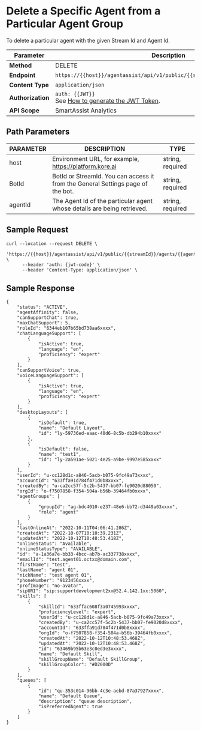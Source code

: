 # Delete a Specific Agent from a Particular Agent Group

To delete a particular agent with the given Stream Id and Agent Id.

| **Parameter**   | **Description**                                                                                                                                       |
|-----------------|-------------------------------------------------------------------------------------------------------------------------------------------------------|
| **Method**          | DELETE                                                                                                                                                |
| **Endpoint**        | `https://{{host}}/agentassist/api/v1/public/{{streamId}}/agents/{{agentId}}`                                                                          |
| **Content Type**    | `application/json`                                                                                                                                    |
| **Authorization**   | `auth: {{JWT}}` <br>See [How to generate the JWT Token](../automation/api-introduction.md#generating-the-jwt-token).                          |
| **API Scope**       | SmartAssist Analytics                                                                                                                                 |

## Path Parameters

| **PARAMETER** | **DESCRIPTION**                                                                                               | **TYPE**          |
|---------------|---------------------------------------------------------------------------------------------------------------|-------------------|
| host          | Environment URL, for example, https://platform.kore.ai                                                     | string, required  |
| BotId         | BotId or StreamId. You can access it from the General Settings page of the bot.                               | string, required  |
| agentId       | The Agent Id of the particular agent whose details are being retrieved.                                       | string, required  |

## Sample Request

```
curl --location --request DELETE \
     'https://{{host}}/agentassist/api/v1/public/{{streamId}}/agents/{{agentId}}' \
      --header 'auth: {jwt-code}' \
      --header 'Content-Type: application/json' \
```

## Sample Response

```
{
    "status": "ACTIVE",
    "agentAffinity": false,
    "canSupportChat": true,
    "maxChatSupport": 5,
    "roleId": "6344eb107b65bd738aa6xxxx",
    "chatLanguageSupport": [
        {
            "isActive": true,
            "language": "en",
            "proficiency": "expert"
        }
    ],
    "canSupportVoice": true,
    "voiceLanguageSupport": [
        {
            "isActive": true,
            "language": "en",
            "proficiency": "expert"
        }
    ],
    "desktopLayouts": [
        {
            "isDefault": true,
            "name": "Default Layout",
            "id": "ly-59736ed-eaac-40d6-8c5b-db294b10xxxx"
        },
        {
            "isDefault": false,
            "name": "test1",
            "id": "ly-2a591ae-5021-4e25-a9be-9997e585xxxx"
        }
    ],
    "userId": "u-cc128d1c-a846-5acb-b075-9fc49a73xxxx",
    "accountId": "633ffa91d784f471d0b8xxxx",
    "createdBy": "u-ca2cc57f-5c2b-5437-bb07-fe9020d88050",
    "orgId": "o-f7507858-f354-504a-b56b-39464fb0xxxx",
    "agentGroups": [
        {
            "groupId": "ag-bdc4010-e237-48e6-bb72-d3449a03xxxx",
            "role": "agent"
        }
    ],
    "lastOnlineAt": "2022-10-11T04:06:41.286Z",
    "createdAt": "2022-10-07T10:10:39.231Z",
    "updatedAt": "2022-10-12T10:48:53.418Z",
    "onlineStatus": "Available",
    "onlineStatusType": "AVAILABLE",
    "id": "a-1a36a7e-bb33-4bcc-ab7b-ac337738xxxx",
    "emailId": "test.agent01.octxx@domain.com",
    "firstName": "test",
    "lastName": "agent 01",
    "nickName": "test agent 01",
    "phoneNumber": "9123456xxxx",
    "profImage": "no-avatar",
    "sipURI": "sip:supportdevelopment2xx@52.4.142.1xx:5060",
    "skills": [
        {
            "skillId": "633ffac608f3a0745993xxxx",
            "proficiencyLevel": "expert",
            "userId": "u-cc128d1c-a846-5acb-b075-9fc49a73xxxx",
            "createdBy": "u-ca2cc57f-5c2b-5437-bb07-fe9020d8xxxx",
            "accountId": "633ffa91d784f471d0b8xxxx",
            "orgId": "o-f7507858-f354-504a-b56b-39464fb0xxxx",
            "createdAt": "2022-10-12T10:48:53.468Z",
            "updatedAt": "2022-10-12T10:48:53.468Z",
            "id": "63469b95b63e3c0ed3e3xxxx",
            "name": "Default Skill",
            "skillGroupName": "Default SkillGroup",
            "skillGroupColor": "#D2000D"
        }
    ],
    "queues": [
        {
            "id": "qu-353c014-96bb-4c3e-aebd-87a37927xxxx",
            "name": "Default Queue",
            "description": "queue description",
            "isPreferredAgent": true
        }
    ]
}
```